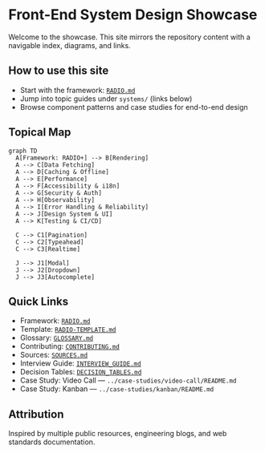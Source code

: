 # Front-End System Design Showcase

Welcome to the showcase. This site mirrors the repository content with a navigable index, diagrams, and links.

## How to use this site
- Start with the framework: [`RADIO.md`](./RADIO.md)
- Jump into topic guides under `systems/` (links below)
- Browse component patterns and case studies for end-to-end design

## Topical Map

```mermaid
graph TD
  A[Framework: RADIO+] --> B[Rendering]
  A --> C[Data Fetching]
  A --> D[Caching & Offline]
  A --> E[Performance]
  A --> F[Accessibility & i18n]
  A --> G[Security & Auth]
  A --> H[Observability]
  A --> I[Error Handling & Reliability]
  A --> J[Design System & UI]
  A --> K[Testing & CI/CD]

  C --> C1[Pagination]
  C --> C2[Typeahead]
  C --> C3[Realtime]

  J --> J1[Modal]
  J --> J2[Dropdown]
  J --> J3[Autocomplete]
```

## Quick Links
- Framework: [`RADIO.md`](./RADIO.md)
- Template: [`RADIO-TEMPLATE.md`](./RADIO-TEMPLATE.md)
- Glossary: [`GLOSSARY.md`](./GLOSSARY.md)
- Contributing: [`CONTRIBUTING.md`](./CONTRIBUTING.md)
- Sources: [`SOURCES.md`](./SOURCES.md)
- Interview Guide: [`INTERVIEW_GUIDE.md`](./INTERVIEW_GUIDE.md)
- Decision Tables: [`DECISION_TABLES.md`](./DECISION_TABLES.md)
- Case Study: Video Call — `../case-studies/video-call/README.md`
- Case Study: Kanban — `../case-studies/kanban/README.md`

## Attribution
Inspired by multiple public resources, engineering blogs, and web standards documentation.


